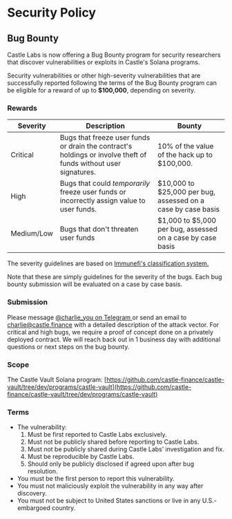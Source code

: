 # Security Policy

## Bug Bounty

Castle Labs is now offering a Bug Bounty program for security researchers that discover vulnerabilities or exploits in Castle's Solana programs.

Security vulnerabilities or other high-severity vulnerabilities that are successfully reported following the terms of the Bug Bounty program can be eligible for a reward of up to **$100,000**, depending on severity.

### Rewards

| Severity   | Description                                                                                                     | Bounty                                                       |
| ---------- | --------------------------------------------------------------------------------------------------------------- | ------------------------------------------------------------ |
| Critical   | Bugs that freeze user funds or drain the contract's holdings or involve theft of funds without user signatures. | 10% of the value of the hack up to $100,000.                 |
| High       | Bugs that could _temporarily_ freeze user funds or incorrectly assign value to user funds.                      | $10,000 to $25,000 per bug, assessed on a case by case basis |
| Medium/Low | Bugs that don't threaten user funds                                                                             | $1,000 to $5,000 per bug, assessed on a case by case basis   |

The severity guidelines are based on [Immunefi's classification system.](https://immunefi.com/severity-updated/)﻿

Note that these are simply guidelines for the severity of the bugs. Each bug bounty submission will be evaluated on a case by case basis.

### Submission

Please message [@charlie\_you on Telegram ](https://t.me/charlie\_you)or send an email to [charlie@castle.finance](mailto:charlie@castle.finance) with a detailed description of the attack vector. For critical and high bugs, we require a proof of concept done on a privately deployed contract. We will reach back out in 1 business day with additional questions or next steps on the bug bounty.

### Scope

The Castle Vault Solana program: [https://github.com/castle-finance/castle-vault/tree/dev/programs/castle-vault](https://github.com/castle-finance/castle-vault/tree/dev/programs/castle-vault)

### Terms

* The vulnerability:
  1. Must be first reported to Castle Labs exclusively.
  2. Must not be publicly shared before reporting to Castle Labs.
  3. Must not be publicly shared during Castle Labs’ investigation and fix.
  4. Must be reproducible by Castle Labs.
  5. Should only be publicly disclosed if agreed upon after bug resolution.
* You must be the first person to report this vulnerability.
* You must not maliciously exploit the vulnerability in any way after discovery.
* You must not be subject to United States sanctions or live in any U.S.-embargoed country.


